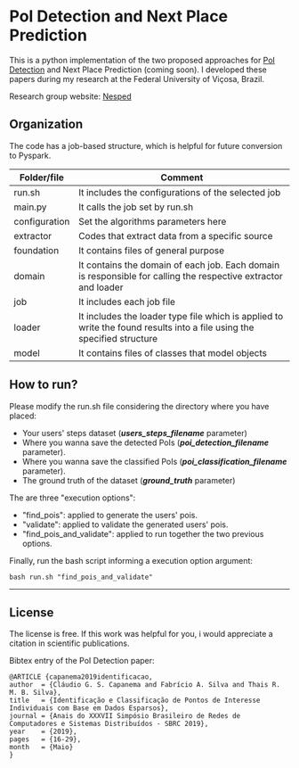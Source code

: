 # PoI Detection and Next Place Prediction

This is a python implementation of the two proposed approaches for [PoI Detection](http://sbrc2019.sbc.org.br/wp-content/uploads/2019/05/sbrc2019.pdf) and Next Place Prediction (coming soon). I developed these papers during my research at the Federal University of Viçosa, Brazil.

Research group website: [Nesped](http://www.nesped.caf.ufv.br/)

## Organization

The code has a job-based structure, which is helpful for future conversion to Pyspark.

| Folder/file | Comment |
| ------ | ------ |
| run.sh | It includes the configurations of the selected job |
| main.py | It calls the job set by run.sh |
| configuration | Set the algorithms parameters here |
| extractor | Codes that extract data from a specific source |
| foundation | It contains files of general purpose |
| domain | It contains the domain of each job. Each domain is responsible for calling the respective extractor and loader |
| job | It includes each job file |
| loader | It includes the loader type file which is applied to write the found results into a file using the specified structure |
| model | It contains files of classes that model objects |

## How to run?

Please modify the run.sh file considering the directory where you have placed:

 - Your users' steps dataset (***users_steps_filename*** parameter)
 - Where you wanna save the detected PoIs (***poi_detection_filename*** parameter).
 - Where you wanna save the classified PoIs (***poi_classification_filename*** parameter).
 - The ground truth of the dataset (***ground_truth*** parameter)

The are three "execution options": 
 - "find_pois": applied to generate the users' pois.
 - "validate": applied to validate the generated users' pois.
 - "find_pois_and_validate": applied to run together the two previous options.

Finally, run the bash script informing a execution option argument:

    bash run.sh "find_pois_and_validate"

    
---

## License

The license is free. If this work was helpful for you, i would appreciate a citation in scientific publications. 

Bibtex entry of the PoI Detection paper:

    @ARTICLE {capanema2019identificacao,
    author  = {Cláudio G. S. Capanema and Fabrício A. Silva and Thais R. M. B. Silva},
    title   = {Identificação e Classificação de Pontos de Interesse Individuais com Base em Dados Esparsos},
    journal = {Anais do XXXVII Simpósio Brasileiro de Redes de Computadores e Sistemas Distribuídos - SBRC 2019},
    year    = {2019},
    pages   = {16-29},
    month   = {Maio}
    }

